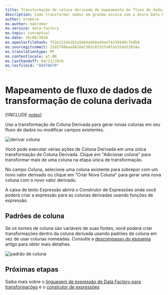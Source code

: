 ```yaml
---
title: Transformação de coluna derivada de mapeamento de fluxo de dados do Azure Data Factory
description: Como transformar dados em grande escala com o Azure Data Factory Mapeando dados fluxo de transformação coluna derivada
author: kromerm
ms.author: makromer
ms.service: data-factory
ms.topic: conceptual
ms.date: 10/08/2018
ms.openlocfilehash: f53e122eb1b2a5b6dabb9a44aef42394d0c7edb6
ms.sourcegitcommit: 3102f886aa962842303c8753fe8fa5324a52834a
ms.translationtype: MT
ms.contentlocale: pt-BR
ms.lasthandoff: 04/23/2019
ms.locfileid: "60478678"
---
```

# <a name="mapping-data-flow-derived-column-transformation"></a>Mapeamento de fluxo de dados de transformação de coluna derivada

[!INCLUDE [notes](../../includes/data-factory-data-flow-preview.md)]

Use a transformação de Coluna Derivada para gerar novas colunas em seu fluxo de dados ou modificar campos existentes.

![derivar coluna](media/data-flow/dc1.png "Coluna Derivada")

Você pode executar várias ações de Coluna Derivada em uma única transformação de Coluna Derivada. Clique em "Adicionar coluna" para transformar mais de uma coluna na etapa única de transformação.

No campo Coluna, selecione uma coluna existente para sobrepor com um novo valor derivado ou clique em "Criar Nova Coluna" para gerar uma nova coluna com o novo valor derivado.

A caixa de texto Expressão abrirá o Construtor de Expressões onde você poderá criar a expressão para as colunas derivadas usando funções de expressão.

## <a name="column-patterns"></a>Padrões de coluna

Se os nomes de coluna são variáveis de suas fontes, você poderá criar transformações dentro da coluna derivada usando padrões de coluna em vez de usar colunas nomeadas. Consulte a [descompasso do esquema](concepts-data-flow-schema-drift.md) artigo para obter mais detalhes.

![padrão de coluna](media/data-flow/columnpattern.png "padrões de coluna")

## <a name="next-steps"></a>Próximas etapas

Saiba mais sobre o [linguagem de expressão de Data Factory para transformações](http://aka.ms/dataflowexpressions) e o [construtor de expressões](concepts-data-flow-expression-builder.md)
